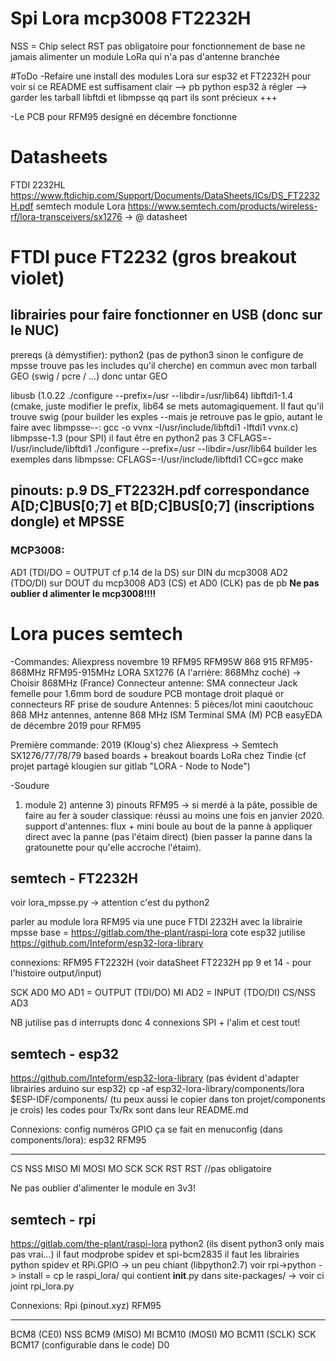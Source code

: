 # Spi Lora mcp3008 FT2232H 

NSS = Chip select
RST pas obligatoire pour fonctionnement de base
ne jamais alimenter un module LoRa qui n'a pas d'antenne branchée


#ToDo
-Refaire une install des modules Lora sur esp32 et FT2232H pour voir si ce README est suffisament clair
	--> pb python esp32 à régler
	--> garder les tarball libftdi et libmpsse qq part ils sont précieux +++
	
-Le PCB pour RFM95 designé en décembre fonctionne
	



# Datasheets
FTDI 2232HL https://www.ftdichip.com/Support/Documents/DataSheets/ICs/DS_FT2232H.pdf
semtech module Lora https://www.semtech.com/products/wireless-rf/lora-transceivers/sx1276 -> @ datasheet


# FTDI puce FT2232 (gros breakout violet)
## librairies pour faire fonctionner en USB (donc sur le NUC)
prereqs (à démystifier):
	python2 (pas de python3 sinon le configure de mpsse trouve pas les includes qu'il cherche)
	en commun avec mon tarball GEO (swig / pcre / ...) donc untar GEO

libusb (1.0.22 ./configure --prefix=/usr --libdir=/usr/lib64)
libftdi1-1.4 (cmake, juste modifier le prefix, lib64 se mets automagiquement. Il faut qu'il trouve swig
	(pour builder les exples --mais je retrouve pas le gpio, autant le faire avec libmpsse--: gcc -o vvnx -I/usr/include/libftdi1 -lftdi1 vvnx.c)
libmpsse-1.3 (pour SPI)
	il faut être en python2 pas 3
	CFLAGS=-I/usr/include/libftdi1 ./configure --prefix=/usr --libdir=/usr/lib64
	builder les exemples dans libmpsse: CFLAGS=-I/usr/include/libftdi1 CC=gcc make



## pinouts: p.9 DS_FT2232H.pdf correspondance A[D;C]BUS[0;7] et B[D;C]BUS[0;7] (inscriptions dongle) et MPSSE
### MCP3008:
AD1 (TDI/DO = OUTPUT cf p.14 de la DS) sur DIN du mcp3008
AD2 (TDO/DI) sur DOUT du mcp3008
AD3 (CS) et AD0 (CLK) pas de pb
****Ne pas oublier d alimenter le mcp3008!!!!****

# Lora puces semtech 

-Commandes: 
Aliexpress novembre 19
	RFM95 RFM95W 868 915 RFM95-868MHz RFM95-915MHz LORA SX1276 (A l'arrière: 868Mhz coché) -> Choisir 868MHz (France)
	Connecteur antenne: SMA connecteur Jack femelle pour 1.6mm bord de soudure PCB montage droit plaqué or connecteurs RF prise de soudure
	Antennes: 5 pièces/lot mini caoutchouc 868 MHz antennes, antenne 868 MHz ISM Terminal SMA (M)
PCB easyEDA de décembre 2019 pour RFM95

Première commande: 2019 (Kloug's) chez Aliexpress -> Semtech SX1276/77/78/79 based boards + breakout boards LoRa chez Tindie (cf projet partagé klougien sur gitlab "LORA - Node to Node")

-Soudure
1) module 2) antenne 3) pinouts
RFM95 -> si merdé à la pâte, possible de faire au fer à souder classique: réussi au moins une fois en janvier 2020. 
support d'antennes: flux + mini boule au bout de la panne à appliquer direct avec la panne (pas l'étaim direct) (bien passer la panne dans la gratounette pour qu'elle accroche l'étaim).


## semtech - FT2232H
voir lora_mpsse.py -> attention c'est du python2

parler au module lora RFM95 via une puce FTDI 2232H avec la librairie mpsse
base = https://gitlab.com/the-plant/raspi-lora
cote esp32 jutilise https://github.com/Inteform/esp32-lora-library

connexions: 
RFM95			FT2232H (voir dataSheet FT2232H pp 9 et 14 - pour l'histoire output/input)

SCK				AD0
MO  			AD1 = OUTPUT (TDI/DO) 
MI 				AD2 = INPUT (TDO/DI)
CS/NSS 			AD3

NB jutilise pas d interrupts donc 4 connexions SPI + l'alim et cest tout!

## semtech - esp32 
https://github.com/Inteform/esp32-lora-library (pas évident d'adapter librairies arduino sur esp32)
	cp -af esp32-lora-library/components/lora $ESP-IDF/components/  (tu peux aussi le copier dans ton projet/components je crois)
	les codes pour Tx/Rx sont dans leur README.md

Connexions:
config numéros GPIO ça se fait en menuconfig (dans components/lora):
esp32	RFM95
-----	-----
CS		NSS
MISO	MI
MOSI	MO
SCK		SCK
RST		RST //pas obligatoire

Ne pas oublier d'alimenter le module en 3v3! 


## semtech - rpi 
https://gitlab.com/the-plant/raspi-lora
python2 (ils disent python3 only mais pas vrai...)
il faut modprobe spidev et spi-bcm2835
il faut les librairies python spidev et RPi.GPIO -> un peu chiant (libpython2.7) voir rpi->python
-> install = cp le raspi_lora/ qui contient __init__.py dans site-packages/ 
-> voir ci joint rpi_lora.py

Connexions:
Rpi	(pinout.xyz)					RFM95
-----								-----
BCM8 (CE0)							NSS
BCM9 (MISO)							MI
BCM10 (MOSI)						MO
BCM11 (SCLK)						SCK
BCM17 (configurable dans le code)	D0





